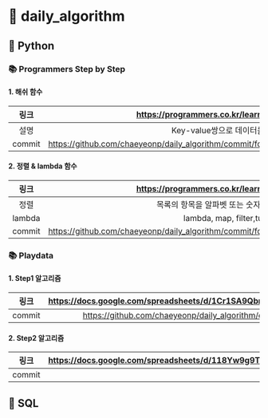 # 📝 daily_algorithm

## 🔗 Python

### 📚 Programmers Step by Step

#### 1. 해쉬 함수

| 링크|https://programmers.co.kr/learn/courses/30/parts/12077 | 
| :-----: | :-: |
| 설명|Key-value쌍으로 데이터를 저장하는 자료구조| 
| commit|https://github.com/chaeyeonp/daily_algorithm/commit/fc440d71825c5cd1a73262096bbfae24ba381514| 


#### 2. 정렬 & lambda 함수

| 링크|https://programmers.co.kr/learn/courses/30/parts/12198 | 
| :-----: | :-: |
| 정렬|목록의 항목을 알파벳 또는 숫자 순서와 같은 순서로 배치| 
| lambda|lambda, map, filter,tuple/itemgetter| 
| commit|https://github.com/chaeyeonp/daily_algorithm/commit/fc440d71825c5cd1a73262096bbfae24ba381514| 

### 📚 Playdata

#### 1. Step1 알고리즘

| 링크|https://docs.google.com/spreadsheets/d/1Cr1SA9QbrKbaCK8p1OLEgTdIvksoLI5pI9TK1KS06A0/edit#gid=1341545387 | 
| :-----: | :-: |
| commit|https://github.com/chaeyeonp/daily_algorithm/commit/fc440d71825c5cd1a73262096bbfae24ba381514| 

#### 2. Step2 알고리즘

| 링크|https://docs.google.com/spreadsheets/d/118Yw9g9TCUZZOE8OQa8e3kPhNLPfiEejBVs2Vy_clxM/edit#gid=0 | 
| :-----: | :-: |
| commit|| 


## 🔗 SQL
